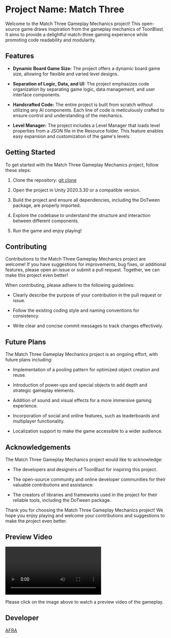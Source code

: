 # Project Name: Match Three

Welcome to the Match Three Gameplay Mechanics project! This open-source game draws inspiration from the gameplay mechanics of ToonBlast. It aims to provide a delightful match-three gaming experience while promoting code readability and modularity.

## Features

- **Dynamic Board Game Size:** The project offers a dynamic board game size, allowing for flexible and varied level designs.

- **Separation of Logic, Data, and UI:** The project emphasizes code organization by separating game logic, data management, and user interface components.

- **Handcrafted Code:** The entire project is built from scratch without utilizing any AI components. Each line of code is meticulously crafted to ensure control and understanding of the mechanics.

- **Level Manager:** The project includes a Level Manager that loads level properties from a JSON file in the Resource folder. This feature enables easy expansion and customization of the game's levels.

## Getting Started

To get started with the Match Three Gameplay Mechanics project, follow these steps:

1. Clone the repository: [git clone](https://github.com/afraism/Match-3.git)

2. Open the project in Unity 2020.3.30 or a compatible version.

3. Build the project and ensure all dependencies, including the DoTween package, are properly imported.

4. Explore the codebase to understand the structure and interaction between different components.

5. Run the game and enjoy playing!

## Contributing

Contributions to the Match Three Gameplay Mechanics project are welcome! If you have suggestions for improvements, bug fixes, or additional features, please open an issue or submit a pull request. Together, we can make this project even better!

When contributing, please adhere to the following guidelines:

- Clearly describe the purpose of your contribution in the pull request or issue.

- Follow the existing coding style and naming conventions for consistency.

- Write clear and concise commit messages to track changes effectively.

## Future Plans

The Match Three Gameplay Mechanics project is an ongoing effort, with future plans including:

- Implementation of a pooling pattern for optimized object creation and reuse.

- Introduction of power-ups and special objects to add depth and strategic gameplay elements.

- Addition of sound and visual effects for a more immersive gaming experience.

- Incorporation of social and online features, such as leaderboards and multiplayer functionality.

- Localization support to make the game accessible to a wider audience.

## Acknowledgements

The Match Three Gameplay Mechanics project would like to acknowledge:

- The developers and designers of ToonBlast for inspiring this project.

- The open-source community and online developer communities for their valuable contributions and assistance.

- The creators of libraries and frameworks used in the project for their reliable tools, including the DoTween package.

Thank you for choosing the Match Three Gameplay Mechanics project! We hope you enjoy playing and welcome your contributions and suggestions to make the project even better.

## Preview Video

<video src="Match Three Gameplay Mechanics_ Unleash the Puzzle-Solving Power!.mp4" controls="controls" style="max-width: 100%; height: auto;"></video>


Please click on the image above to watch a preview video of the gameplay.

## Developer

[AFRA](https://github.com/afradigm)

